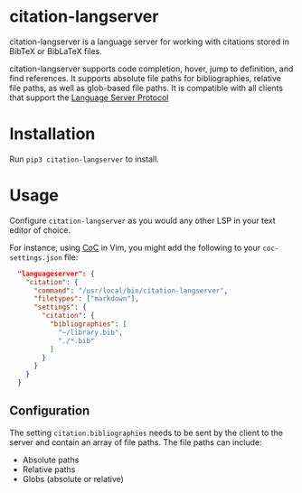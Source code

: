 # citation-langserver

citation-langserver is a language server for working with citations stored in BibTeX or BibLaTeX files.

citation-langserver supports code completion, hover, jump to definition, and find references. It supports absolute file paths for bibliographies, relative file paths, as well as glob-based file paths. It is compatible with all clients that support the [Language Server Protocol](https://langserver.org/)

# Installation

Run `pip3 citation-langserver` to install.

# Usage

Configure `citation-langserver` as you would any other LSP in your text editor of choice.

For instance, using [CoC](https://github.com/neoclide/coc.nvim) in Vim, you might add the following to your `coc-settings.json` file:

```json
  "languageserver": {
    "citation": {
      "command": "/usr/local/bin/citation-langserver",
      "filetypes": ["markdown"],
      "settings": {
        "citation": {
          "bibliographies": [
            "~/library.bib",
			"./*.bib"
          ]
        }
      }
    }
  }
```

## Configuration

The setting `citation.bibliographies` needs to be sent by the client to the server and contain an array of file paths. The file paths can include:

- Absolute paths
- Relative paths
- Globs (absolute or relative)
